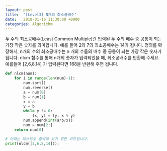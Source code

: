 ```yaml
---
layout: post
title:  "[Level3] N개의 최소공배수"
date:   2018-01-16 11:30:00 +0900
categories: Algorithm
---
```


두 수의 최소공배수(Least Common Multiple)란 입력된 두 수의 배수 중 공통이 되는 가장 작은 숫자를 의미합니다. 예를 들어 2와 7의 최소공배수는 14가 됩니다. 정의를 확장해서, n개의 수의 최소공배수는 n 개의 수들의 배수 중 공통이 되는 가장 작은 숫자가 됩니다. nlcm 함수를 통해 n개의 숫자가 입력되었을 때, 최소공배수를 반환해 주세요. 예를들어 [2,6,8,14] 가 입력된다면 168을 반환해 주면 됩니다.

```python
def nlcm(num):
    for i in range(len(num)-1):
        num.sort()
        num.reverse()
        a = num[0]
        b = num[1]
        x = a
        y = b
        while y != 0:
            (x, y) = (y, x % y)
        num.append(int(a*b/x))
        num = num[2:]
    return num[0]

# 아래는 테스트로 출력해 보기 위한 코드입니다.
print(nlcm([2,6,8,14]));
```
